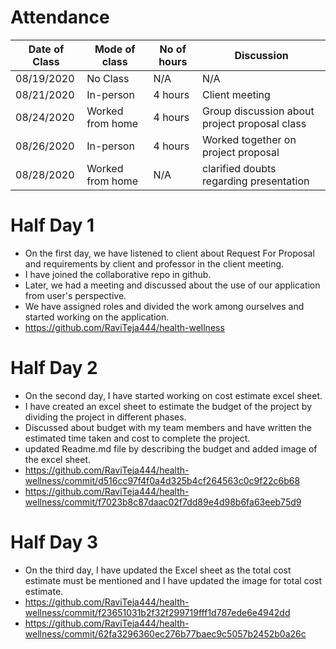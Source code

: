 # Attendance

| Date of Class   | Mode of class | No of hours    | Discussion   | 
| --------------- | ------------- | -------------- | ------------ | 
| 08/19/2020      | No Class     |  N/A            | N/A             | 
| 08/21/2020      | In-person    | 4 hours         | Client meeting             | 
| 08/24/2020      | Worked from home | 4 hours     | Group discussion about project proposal class|
| 08/26/2020      | In-person   | 4 hours          | Worked together on project proposal          | 
| 08/28/2020      | Worked from home  | N/A        | clarified doubts regarding presentation      | 




# Half Day 1
- On the first day, we have listened to client about Request For Proposal and requirements by client and professor in the client meeting.
- I have joined the collaborative repo in github.
- Later, we had a meeting and discussed about the use of our application from user's perspective.
- We have assigned roles and divided the work among ourselves and started working on the application.
- https://github.com/RaviTeja444/health-wellness


# Half Day 2
- On the second day, I have started working on cost estimate excel sheet.
- I have created an excel sheet to estimate the budget of the project by dividing the project in different phases.
- Discussed about budget with my team members and have written the estimated time taken and cost to complete the project. 
- updated Readme.md file by describing the budget and added image of the excel sheet.
- https://github.com/RaviTeja444/health-wellness/commit/d516cc97f4f0a4d325b4cf264563c0c9f22c6b68
- https://github.com/RaviTeja444/health-wellness/commit/f7023b8c87daac02f7dd89e4d98b6fa63eeb75d9

# Half Day 3
- On the third day, I have updated the Excel sheet as the total cost estimate must be mentioned and I have updated the image for total cost estimate.
- https://github.com/RaviTeja444/health-wellness/commit/f23651031b2f32f299719fff1d787ede6e4942dd
- https://github.com/RaviTeja444/health-wellness/commit/62fa3296360ec276b77baec9c5057b2452b0a26c



